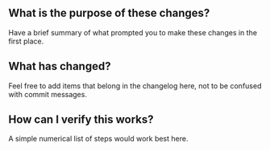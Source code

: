 ## What is the purpose of these changes?
Have a brief summary of what prompted you to make these changes in the first place.

## What has changed?
Feel free to add items that belong in the changelog here, not to be confused with commit messages.

## How can I verify this works?
A simple numerical list of steps would work best here.

